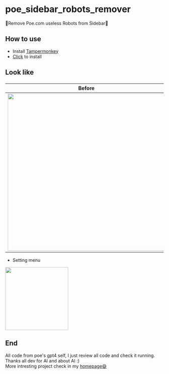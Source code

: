 # poe_sidebar_robots_remover
🥳Remove Poe.com useless Robots from Sidebar🎉  

## How to use

- Install [Tampermonkey](https://tampermonkey.net/)
- [Click](https://github.com/xz-dev/poe_sidebar_robots_remover/raw/main/poe_sidebar_robots_remover.user.js) to install

## Look like
### 
|Before|After|
|---|---|
|<img src="https://github.com/xz-dev/poe_sidebar_robots_remover/assets/32761048/275ed772-602b-4889-884e-8ae6f39a2f91" height="500dp">|<img src="https://github.com/xz-dev/poe_sidebar_robots_remover/assets/32761048/7afef965-638b-4ad0-9083-508048cefffb" height="500dp">|

- Setting menu

<img src="https://github.com/xz-dev/poe_sidebar_robots_remover/assets/32761048/3d28a401-748b-4ce7-8a36-616509e3d0f3" height="200dp">

## End
All code from poe's gpt4 self, I just review all code and check it running.  
Thanks all dev for AI and about AI :)  
More intresting project check in my [homepage😄](https://github.com/xz-dev)
